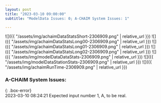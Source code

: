 ```yaml
---
layout: post
title: "2023-03-10 09:00:00"
subtitle: "ModelData Issues: 0; A-CHAIM System Issues: 1"

---
```


![]({{ "/assets/img/achaimDataStatsShort-2306909.png" | relative_url }})
![]({{ "/assets/img/achaimDataStatsLong00-2306909.png" | relative_url }})
![]({{ "/assets/img/achaimDataStatsLong01-2306909.png" | relative_url }})
![]({{ "/assets/img/achaimDataStatsLong02-2306909.png" | relative_url }})
![]({{ "/assets/img/modelDataDataStats-2306909.png" | relative_url }})
![]({{ "/assets/img/modelDataStationStats-2306909.png" | relative_url }})
![]({{ "/assets/img/achaimRunTime-2306909.png" | relative_url }})


### A-CHAIM System Issues:  
  
{: .box-error}  
2023-03-10 08:24:21 Expected input number 1, A, to be real.  

